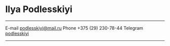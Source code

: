 <a id="cv"></a>

# Ilya Podlesskiyi

---

E-mail podlesskiyi@mail.ru
Phone +375 (29) 230-78-44
Telegram [podlesskiyi](httpst.mepodlesskiyi)

---
